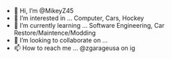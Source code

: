 - 👋 Hi, I’m @MikeyZ45
- 👀 I’m interested in ... Computer, Cars, Hockey
- 🌱 I’m currently learning ... Software Engineering, Car Restore/Maintence/Modding
- 💞️ I’m looking to collaborate on ... 
- 📫 How to reach me ... @zgarageusa on ig

<!---
MikeyZ45/MikeyZ45 is a ✨ special ✨ repository because its `README.md` (this file) appears on your GitHub profile.
You can click the Preview link to take a look at your changes.
--->
